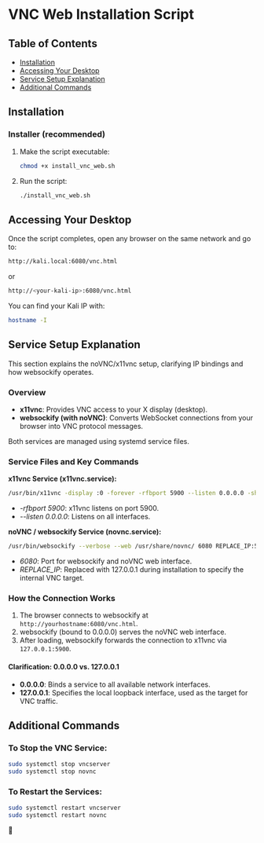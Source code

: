 # VNC Web Installation Script

## Table of Contents
- [Installation](#installation)
- [Accessing Your Desktop](#accessing-your-desktop)
- [Service Setup Explanation](#service-setup-explanation)
- [Additional Commands](#additional-commands)

## Installation

### Installer (recommended)

1. Make the script executable:

   ```bash
   chmod +x install_vnc_web.sh
   ```

2. Run the script:

   ```bash
   ./install_vnc_web.sh
   ```

## Accessing Your Desktop

Once the script completes, open any browser on the same network and go to:

```bash
http://kali.local:6080/vnc.html
```
or
```bash
http://<your-kali-ip>:6080/vnc.html
```

You can find your Kali IP with:

```bash
hostname -I
```

## Service Setup Explanation

This section explains the noVNC/x11vnc setup, clarifying IP bindings and how websockify operates.

### Overview

- **x11vnc**: Provides VNC access to your X display (desktop).
- **websockify (with noVNC)**: Converts WebSocket connections from your browser into VNC protocol messages.

Both services are managed using systemd service files.

### Service Files and Key Commands

**x11vnc Service (x11vnc.service):**

```bash
/usr/bin/x11vnc -display :0 -forever -rfbport 5900 --listen 0.0.0.0 -shared -nopw -auth guess -xkb
```
- *-rfbport 5900*: x11vnc listens on port 5900.
- *--listen 0.0.0.0*: Listens on all interfaces.

**noVNC / websockify Service (novnc.service):**

```bash
/usr/bin/websockify --verbose --web /usr/share/novnc/ 6080 REPLACE_IP:5900
```
- *6080*: Port for websockify and noVNC web interface.
- *REPLACE_IP*: Replaced with 127.0.0.1 during installation to specify the internal VNC target.

### How the Connection Works

1. The browser connects to websockify at `http://yourhostname:6080/vnc.html`.
2. websockify (bound to 0.0.0.0) serves the noVNC web interface.
3. After loading, websockify forwards the connection to x11vnc via `127.0.0.1:5900`.

#### Clarification: 0.0.0.0 vs. 127.0.0.1

- **0.0.0.0**: Binds a service to all available network interfaces.
- **127.0.0.1**: Specifies the local loopback interface, used as the target for VNC traffic.

## Additional Commands

### To Stop the VNC Service:
```bash
sudo systemctl stop vncserver
sudo systemctl stop novnc
```

### To Restart the Services:
```bash
sudo systemctl restart vncserver
sudo systemctl restart novnc
```

🚀